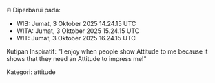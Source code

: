 ⏰ Diperbarui pada:
- WIB: Jumat, 3 Oktober 2025 14.24.15 UTC
- WITA: Jumat, 3 Oktober 2025 15.24.15 UTC
- WIT: Jumat, 3 Oktober 2025 16.24.15 UTC

Kutipan Inspiratif:
"I enjoy when people show Attitude to me because it shows that they need an Attitude to impress me!"


Kategori: attitude

